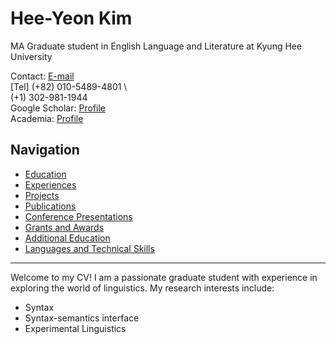 # Hee-Yeon Kim
MA Graduate student in English Language and Literature at Kyung Hee University

Contact: [E-mail](mailto:heeyeonkim@khu.ac.kr) \
[Tel] \(+82\) 010-5489-4801 \ </br>
\(+1\) 302-981-1944 \
Google Scholar: [Profile](https://scholar.google.com/citations?hl=en&user=lbWcMHcAAAAJ) \
Academia: [Profile](https://khu.academia.edu/HeeYeonKim)

## Navigation
- [Education](education.md)
- [Experiences](experience.md)
- [Projects](project.md)
- [Publications](published.md)
- [Conference Presentations](conference.md)
- [Grants and Awards](grants.md)
- [Additional Education](addedu.md)
- [Languages and Technical Skills](langtech.md)

---

Welcome to my CV! I am a passionate graduate student with experience in exploring the world of linguistics. My research interests include:
- Syntax
- Syntax-semantics interface
- Experimental Linguistics
